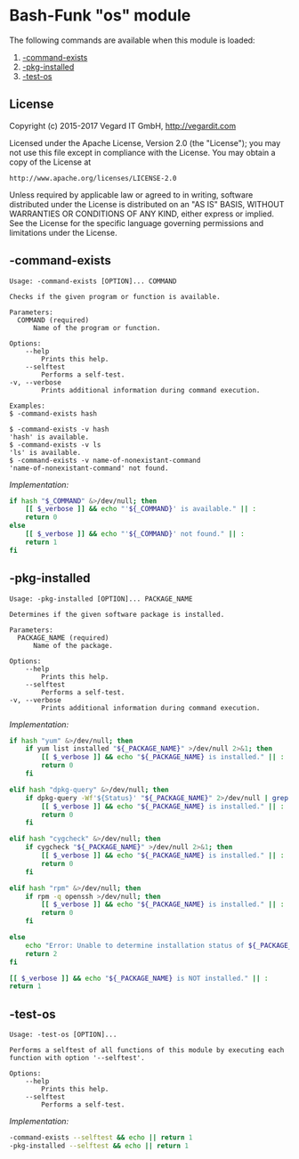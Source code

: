 # Bash-Funk "os" module

[//]: # (THIS FILE IS GENERATED BY BASH-FUNK GENERATOR)

The following commands are available when this module is loaded:

1. [-command-exists](#-command-exists)
1. [-pkg-installed](#-pkg-installed)
1. [-test-os](#-test-os)


## <a name="license"></a>License

Copyright (c) 2015-2017 Vegard IT GmbH, http://vegardit.com

Licensed under the Apache License, Version 2.0 (the "License");
you may not use this file except in compliance with the License.
You may obtain a copy of the License at

    http://www.apache.org/licenses/LICENSE-2.0

Unless required by applicable law or agreed to in writing, software
distributed under the License is distributed on an "AS IS" BASIS,
WITHOUT WARRANTIES OR CONDITIONS OF ANY KIND, either express or implied.
See the License for the specific language governing permissions and
limitations under the License.


## <a name="-command-exists"></a>-command-exists

```
Usage: -command-exists [OPTION]... COMMAND

Checks if the given program or function is available.

Parameters:
  COMMAND (required)
      Name of the program or function.

Options:
    --help 
        Prints this help.
    --selftest 
        Performs a self-test.
-v, --verbose 
        Prints additional information during command execution.

Examples:
$ -command-exists hash

$ -command-exists -v hash
'hash' is available.
$ -command-exists -v ls
'ls' is available.
$ -command-exists -v name-of-nonexistant-command
'name-of-nonexistant-command' not found.
```

*Implementation:*
```bash
if hash "$_COMMAND" &>/dev/null; then
    [[ $_verbose ]] && echo "'${_COMMAND}' is available." || :
    return 0
else
    [[ $_verbose ]] && echo "'${_COMMAND}' not found." || :
    return 1
fi
```


## <a name="-pkg-installed"></a>-pkg-installed

```
Usage: -pkg-installed [OPTION]... PACKAGE_NAME

Determines if the given software package is installed.

Parameters:
  PACKAGE_NAME (required)
      Name of the package.

Options:
    --help 
        Prints this help.
    --selftest 
        Performs a self-test.
-v, --verbose 
        Prints additional information during command execution.
```

*Implementation:*
```bash
if hash "yum" &>/dev/null; then
    if yum list installed "${_PACKAGE_NAME}" >/dev/null 2>&1; then
        [[ $_verbose ]] && echo "${_PACKAGE_NAME} is installed." || :
        return 0
    fi

elif hash "dpkg-query" &>/dev/null; then
    if dpkg-query -Wf'${Status}' "${_PACKAGE_NAME}" 2>/dev/null | grep -q "install ok installed" >/dev/null; then
        [[ $_verbose ]] && echo "${_PACKAGE_NAME} is installed." || :
        return 0
    fi

elif hash "cygcheck" &>/dev/null; then
    if cygcheck "${_PACKAGE_NAME}" >/dev/null 2>&1; then
        [[ $_verbose ]] && echo "${_PACKAGE_NAME} is installed." || :
        return 0
    fi

elif hash "rpm" &>/dev/null; then
    if rpm -q openssh >/dev/null; then
        [[ $_verbose ]] && echo "${_PACKAGE_NAME} is installed." || :
        return 0
    fi

else
    echo "Error: Unable to determine installation status of ${_PACKAGE_NAME}. No supported package manager found." || :
    return 2
fi

[[ $_verbose ]] && echo "${_PACKAGE_NAME} is NOT installed." || :
return 1
```


## <a name="-test-os"></a>-test-os

```
Usage: -test-os [OPTION]...

Performs a selftest of all functions of this module by executing each function with option '--selftest'.

Options:
    --help 
        Prints this help.
    --selftest 
        Performs a self-test.
```

*Implementation:*
```bash
-command-exists --selftest && echo || return 1
-pkg-installed --selftest && echo || return 1
```
